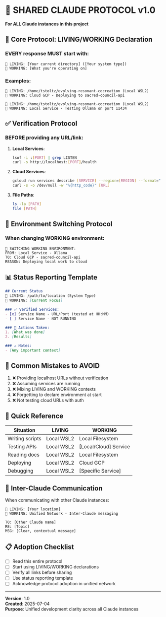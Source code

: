 # 🤝 SHARED CLAUDE PROTOCOL v1.0
**For ALL Claude instances in this project**

## 🎯 Core Protocol: LIVING/WORKING Declaration

### EVERY response MUST start with:
```
📍 LIVING: [Your current directory] ([Your system type])
🔧 WORKING: [What you're operating on]
```

### Examples:
```
📍 LIVING: /home/tstoltz/evolving-resonant-cocreation (Local WSL2)
🔧 WORKING: Cloud GCP - Deploying to sacred-council-api

📍 LIVING: /home/tstoltz/evolving-resonant-cocreation (Local WSL2)  
🔧 WORKING: Local Service - Testing Ollama on port 11434
```

## ✅ Verification Protocol

### BEFORE providing any URL/link:
1. **Local Services**: 
   ```bash
   lsof -i :[PORT] | grep LISTEN
   curl -s http://localhost:[PORT]/health
   ```

2. **Cloud Services**:
   ```bash
   gcloud run services describe [SERVICE] --region=[REGION] --format="value(status.url)"
   curl -s -o /dev/null -w "%{http_code}" [URL]
   ```

3. **File Paths**:
   ```bash
   ls -la [PATH]
   file [PATH]
   ```

## 🔄 Environment Switching Protocol

### When changing WORKING environment:
```
🔄 SWITCHING WORKING ENVIRONMENT:
FROM: Local Service - Ollama
TO: Cloud GCP - sacred-council-api
REASON: Deploying local work to cloud
```

## 📊 Status Reporting Template

```markdown
## Current Status
📍 LIVING: /path/to/location (System Type)
🔧 WORKING: [Current Focus]

### ✅ Verified Services:
- [x] Service Name - URL/Port (tested at HH:MM)
- [ ] Service Name - NOT RUNNING

### 📝 Actions Taken:
1. [What was done]
2. [Results]

### ⚠️ Notes:
- [Any important context]
```

## 🚫 Common Mistakes to AVOID

1. ❌ Providing localhost URLs without verification
2. ❌ Assuming services are running
3. ❌ Mixing LIVING and WORKING contexts
4. ❌ Forgetting to declare environment at start
5. ❌ Not testing cloud URLs with auth

## 🎯 Quick Reference

| Situation | LIVING | WORKING |
|-----------|--------|---------|
| Writing scripts | Local WSL2 | Local Filesystem |
| Testing APIs | Local WSL2 | [Local/Cloud] Service |
| Reading docs | Local WSL2 | Local Filesystem |
| Deploying | Local WSL2 | Cloud GCP |
| Debugging | Local WSL2 | [Specific Service] |

## 🤖 Inter-Claude Communication

When communicating with other Claude instances:
```
📍 LIVING: [Your location]
🔧 WORKING: Unified Network - Inter-Claude messaging

TO: [Other Claude name]
RE: [Topic]
MSG: [Clear, contextual message]
```

## 📋 Adoption Checklist

- [ ] Read this entire protocol
- [ ] Start using LIVING/WORKING declarations
- [ ] Verify all links before sharing
- [ ] Use status reporting template
- [ ] Acknowledge protocol adoption in unified network

---

**Version**: 1.0  
**Created**: 2025-07-04  
**Purpose**: Unified development clarity across all Claude instances